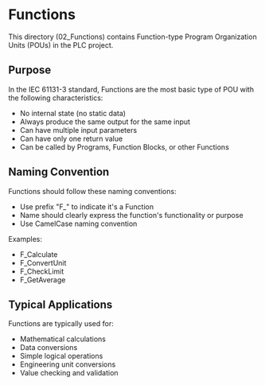 # Functions

This directory (02_Functions) contains Function-type Program Organization Units (POUs) in the PLC project.

## Purpose

In the IEC 61131-3 standard, Functions are the most basic type of POU with the following characteristics:
- No internal state (no static data)
- Always produce the same output for the same input
- Can have multiple input parameters
- Can have only one return value
- Can be called by Programs, Function Blocks, or other Functions

## Naming Convention

Functions should follow these naming conventions:
- Use prefix "F_" to indicate it's a Function
- Name should clearly express the function's functionality or purpose
- Use CamelCase naming convention

Examples:
- F_Calculate
- F_ConvertUnit
- F_CheckLimit
- F_GetAverage

## Typical Applications

Functions are typically used for:
- Mathematical calculations
- Data conversions
- Simple logical operations
- Engineering unit conversions
- Value checking and validation